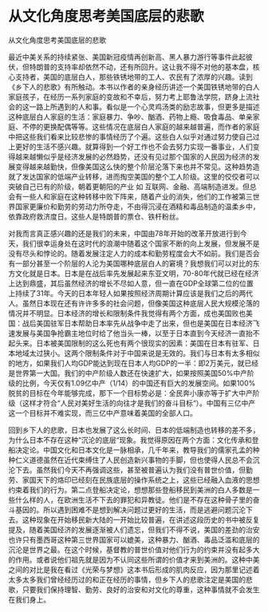 # 从文化角度思考美国底层的悲歌

从文化角度思考美国底层的悲歌

最近中美关系的持续紧张、美国新冠疫情再创新高、黑人暴力游行等事件此起彼伏，但特朗普的支持率却依然不动，还有所回升。这让我不得不对他的基本盘，核心支持者，美国的底层白人，那些铁锈地带的工人、农民有了浓厚的兴趣。读到《乡下人的悲歌》有所触动。本书以作者的亲身经历讲述一个美国铁锈地带的白人家庭孩子，在经历一系列家庭的变故和不幸后，努力考上耶鲁法学院，跻身上流社会的这一路上所遇到的人和事。看似是一个心灵鸡汤类的励志故事，但更多是描述这种底层白人家庭的生活：家庭暴力、争吵、酗酒、药物上瘾、吸食毒品、单亲家庭、不停的更换配偶等等。这些情况在底层白人家庭的越来越普遍，而作者的家庭中把这些我们看来比较悲惨的事情经历了个遍。这些白人似乎对通过努力使自己过上更好的生活不感兴趣。就算得到一个好工作也不会去努力实现一番事业，人们变得越来越懒似乎是经济发展的必然趋势，还没有见过那个国家的人民因为经济的发展变得越来越勤快，但像美国这么快的整个阶层沦落下来也并不常见。这种趋势造就了发达国家的低端产业转移，进而掏空美国的整个工人阶级。这里的佼佼者可以突破自己已有的阶级，朝着更朝阳的产业 如 互联网、金融、高端制造进发。但总会有一些人和家庭在这种转移中败下阵来，随着产业的消失，他们的工作被第三世界国家更廉价和勤劳的劳动力所夺走，不由得沉浸在酒精和毒品制造的温柔乡中，依靠政府救济度日。这些人是特朗普的票仓、铁杆粉丝。

对我而言真正感兴趣的还是我们的未来，中国由78年开始的改革开放进行到今天，我们很幸运身处在这时代的浪潮中随着这个国家不断的向上发展，但发展不是没有尽头和悖论的。随着发展注定人力的成本和勤劳程度会大不如前。我们是否会有一部分甚至一个阶层的人沦为美国哪种底层白人的窘境？我想我们可以对比的东方文化就是日本。日本是在战后率先发展起来东亚文明，70-80年代就已经在经济上达到鼎盛，其后虽然经济的增长不尽如人意，但一直在GDP全球第二位的位置上持续了31年。今天的日本年轻人如果按照经济周期计算应该是我们之后的两代人。虽然日本现在还有许许多多的社会问题，但像美国这种底层人民大规模沦落的情况并不明显。日本经济的增长和限制条件我觉得有两个方面，成也美国败也美国：战后美国驻军日本帮助日本率先从战争中走了出来，但也是美国在日本经济飞速发展与美国争抢霸主地位时给了他当头一棒，以至于日本直到今天经济一直抬不起头来。日本被美国限制的这么死也有两个很现实的因素：美国在日本有驻军、日本地域太过狭小。这两个限制条件对于中国来说是无效的。我们与日本有太多相似的地方，如果我们人均GDP能达到现在日本人均GDP的一半：即2万美元，就已经是世界第一大国。我们的中产阶级人数还在快速扩大，如果按照美国50%中产阶级的比例，今天仅有1.09亿中产（1/14）的中国还有巨大的发展空间。如果100%脱贫的目标在今年能够完成，那下一个目标势必是：全民奔小康亦等于扩大中产阶级（这样才符合“人民对美好生活的向往才是我们的奋斗目标“）。中国有三亿中产这一个目标并不难实现，而三亿中产意味着美国的全部人口。

回到乡下人的悲歌，日本也发展了这么长时间、日本的低端制造也转移的差不多，为什么日本不存在这种“沉沦的底层“现象。我觉得原因在两个方面：文化传承和登船决定论。中国文化和日本文化是一脉相承，几千年来，教导我们的儒家孔孟的种种仁义道德虽然在近代束缚住了人民创造新兴事物的手脚，但也使得人民总不会沉沦下去。虽然我们今天不再强调这些，甚至被普遍认为我们没有普世价值，但勤劳、家国天下的烙印已经刻在民族底层的操作系统之上，这些已经融入血液的思想约束着我们的行为。第二点登船决定论，想想那些登船移民到美洲的白人多数是一些什么样的人，在欧洲生活不下去的罪犯和异教徒。他们是不存在这种骨子里的奋斗基因的。所以遇到困难不是想到解决问题过更好的生活，而是逃避问题沉沦下去。这种现象在开始移民新大陆的一开始比较普遍，在讲述这段历史的书中被反复提及，随着美国经济的发展逐渐被人们遗忘，但我们不得不说，美国的差劲的治安也许只有墨西哥这种第三世界国家可以媲美，这种暴力、酗酒、毒品泛滥和底层的沉沦是世界之最。在这个时候，基督教的普世价值对他们行为的约束并没有起多大的作用。或者说他们祖先就是因为不认同这些所谓的价值才来到美洲的。这种中美之间的对比是我在看过《光荣与梦想》这本书后形成的肌肉反应，因为那里记述着太多太多我们曾经经历过的和正在经历的事情，但乡下人的悲歌注定是美国的悲歌，只要我们保持理智、勤劳、良好的治安和对文化的尊重，这种事情就不会发生在我们身上。

